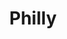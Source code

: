 ---
title: Philly
date: 
draft: false

# descripcion
description : Aro de plata pasante

materials: Plata 925

color: Plateado

dimensions: 0,6cm

code: 01-20-0429

type: "Aros"

categories: []

price: $1.370,00

# Images
# first image will be shown in the product page
images:
  # - image: "images/path_to_image"
  # La ubicacion de las imagenes es imagenes/Aros/Aros.Solo Plata/01-20-0429-philly
  - image: "./images/aros/solo_plata/01-20-0429-coranzoncitos_a.JPG"
  - image: "./images/aros/solo_plata/01-20-0429-coranzoncitos_b.JPG"
---